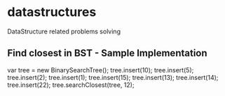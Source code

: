 # datastructures
DataStructure related problems solving

## Find closest in BST - Sample Implementation
var tree = new BinarySearchTree();
tree.insert(10);
tree.insert(5);
tree.insert(2);
tree.insert(1);
tree.insert(15);
tree.insert(13);
tree.insert(14);
tree.insert(22);
tree.searchClosest(tree, 12);
